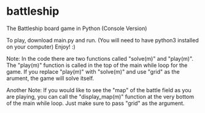 # battleship
The Battleship board game in Python (Console Version)

To play, download main.py and run. (You will need to have python3 installed on your computer)
Enjoy! :)

Note:
In the code there are two functions called "solve(m)" and "play(m)".
The "play(m)" function is called in the top of the main while loop for the game.
If you replace "play(m)" with "solve(m)" and use "grid" as the arument, 
the game will solve itself.

Another Note:
If you would like to see the "map" of the battle field as you are playing, 
you can call the "display_map(m)" function at the very bottom of the main while loop.
Just make sure to pass "grid" as the argument.

